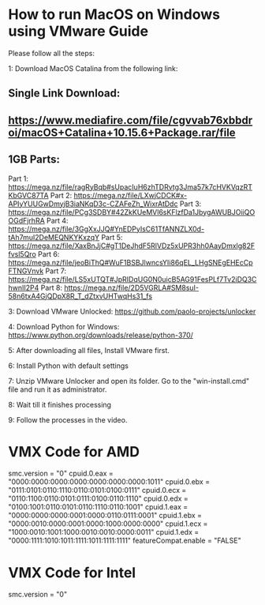 
How to run MacOS on Windows using VMware Guide
==============================================

Please follow all the steps:

1: Download MacOS Catalina from the following link:

Single Link Download:
-----------------------------------------------------------------------
https://www.mediafire.com/file/cgvvab76xbbdroi/macOS+Catalina+10.15.6+Package.rar/file
-----------------------------------------------------------------------
1GB Parts:
-----------------------------------------------------------------------
Part 1: https://mega.nz/file/ragRyBqb#sUpacIuH6zhTDRvtg3Jma57k7cHVKVqzRTKbGVC87TA
Part 2: https://mega.nz/file/LXwjCDCK#x-APIyYUUGwDmyjB3iaNKqD3c-CZAFeZh_WixrAtDdc
Part 3: https://mega.nz/file/PCg3SDBY#42ZkKUeMVl6sKFlzfDa1JbygAWUBJOiiQOOGdFjrhRA
Part 4: https://mega.nz/file/3GgXxJJQ#YnEDPyIsC61TfANNZLX0d-tAh7muI2DeMEQNKYKxzqY
Part 5: https://mega.nz/file/XaxBnJjC#gT1DeJhdF5RlVDz5xUPR3hh0AayDmxlg82Ffvsl5Qro
Part 6: https://mega.nz/file/jeoBiThQ#WuF1BSBJlwncsYIi86qEL_LHgSNEgEHEcCpFTNGVnvk
Part 7: https://mega.nz/file/LS5xUTQT#JpRIDqUG0N0uicB5AG91FesPLf7Tv2iDQ3ChwnII2P4
Part 8: https://mega.nz/file/2D5VGRLA#SM8suI-58n6txA4GjQDpX8R_T_dZtxvUHTwqHs31_fs

3: Download VMware Unlocked:
https://github.com/paolo-projects/unlocker

4: Download Python for Windows:
https://www.python.org/downloads/release/python-370/

5: After downloading all files, Install VMware first.

6: Install Python with default settings

7: Unzip VMware Unlocker and open its folder. Go to the "win-install.cmd" file and run it as administrator.

8: Wait till it finishes processing

9: Follow the processes in the video.


VMX Code for AMD
================

smc.version = "0"
cpuid.0.eax = "0000:0000:0000:0000:0000:0000:0000:1011"
cpuid.0.ebx = "0111:0101:0110:1110:0110:0101:0100:0111"
cpuid.0.ecx = "0110:1100:0110:0101:0111:0100:0110:1110"
cpuid.0.edx = "0100:1001:0110:0101:0110:1110:0110:1001"
cpuid.1.eax = "0000:0000:0000:0001:0000:0110:0111:0001"
cpuid.1.ebx = "0000:0010:0000:0001:0000:1000:0000:0000"
cpuid.1.ecx = "1000:0010:1001:1000:0010:0010:0000:0011"
cpuid.1.edx = "0000:1111:1010:1011:1111:1011:1111:1111"
featureCompat.enable = "FALSE"


VMX Code for Intel
==================

smc.version = "0"
